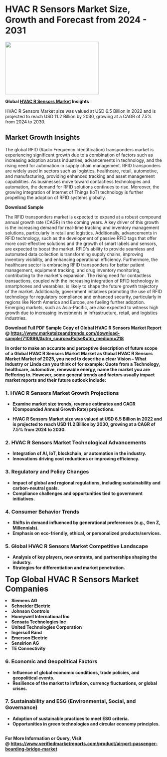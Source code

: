 <H1>HVAC R Sensors Market Size, Growth and Forecast from 2024 - 2031</H1><img class="aligncenter size-medium wp-image-584254" src="https://thirdeyenews.in/wp-content/uploads/2024/09/Global-Market-Research-300x168.jpeg" alt="" width="300" height="168" /><p><strong>Global&nbsp;<a href="https://www.marketsizeandtrends.com/download-sample/710896/&amp;utm_source=Pulse&amp;utm_medium=218">HVAC R Sensors Market</a> Insights</strong></p><p>HVAC R Sensors Market size was valued at USD 6.5 Billion in 2022 and is projected to reach USD 11.2 Billion by 2030, growing at a CAGR of 7.5% from 2024 to 2030.</p><p><h2>Market Growth Insights</h2> The global RFID (Radio Frequency Identification) transponders market is experiencing significant growth due to a combination of factors such as increasing adoption across industries, advancements in technology, and the rising need for automation in supply chain management. RFID transponders are widely used in sectors such as logistics, healthcare, retail, automotive, and manufacturing, providing enhanced tracking and asset management capabilities. As businesses move toward contactless technologies and automation, the demand for RFID solutions continues to rise. Moreover, the growing integration of Internet of Things (IoT) technology is further propelling the adoption of RFID systems globally. <p><strong>Download Sample</strong></p> The RFID transponders market is expected to expand at a robust compound annual growth rate (CAGR) in the coming years. A key driver of this growth is the increasing demand for real-time tracking and inventory management solutions, particularly in retail and logistics. Additionally, advancements in RFID technology, such as the development of passive RFID tags that offer more cost-effective solutions and the growth of smart labels and sensors, are expected to boost the market. RFID's ability to provide seamless and automated data collection is transforming supply chains, improving inventory visibility, and enhancing operational efficiency. Furthermore, the healthcare sector is embracing RFID transponders for better patient management, equipment tracking, and drug inventory monitoring, contributing to the market's expansion. The rising need for contactless transactions, coupled with the increasing integration of RFID technology in smartphones and wearables, is likely to shape the future growth trajectory of the market. Additionally, government initiatives promoting the use of RFID technology for regulatory compliance and enhanced security, particularly in regions like North America and Europe, are fueling further adoption. Emerging markets, such as Asia-Pacific, are also expected to witness high growth due to increasing investments in infrastructure, retail, and logistics industries. <p><strong></p><p><span class=""><strong>Download Full PDF Sample Copy of Global HVAC R Sensors Market Report</strong> @ <a href="https://www.marketsizeandtrends.com/download-sample/710896/&amp;utm_source=Pulse&amp;utm_medium=218" target="_blank">https://www.marketsizeandtrends.com/download-sample/710896/&amp;utm_source=Pulse&amp;utm_medium=218</a></span></p><p>In order to make an accurate and perceptive description of future scope of a Global&nbsp;HVAC R Sensors Market Market as Global&nbsp;HVAC R Sensors Market Market of 2025, you need to describe a clear Vision &ndash; What Industry or Linda can you think of for example: Quote from a Technology, healthcare, automotive, renewable energy, name the market you are Reffering to. However, some general trends and factors usually impact market reports and their future outlook include:</p><h3>1.&nbsp;<strong>HVAC R Sensors Market Growth Projections</strong></h3><ul><li>Examine market size trends, revenue estimates and CAGR (Compounded Annual Growth Rate) projections.</li><li><p>HVAC R Sensors Market size was valued at USD 6.5 Billion in 2022 and is projected to reach USD 11.2 Billion by 2030, growing at a CAGR of 7.5% from 2024 to 2030.</p></li></ul><h3>2.&nbsp;<strong>HVAC R Sensors Market Technological Advancements</strong></h3><ul><li>Integration of AI, IoT, blockchain, or automation in the industry.</li><li>Innovations driving cost reductions or improving efficiency.</li></ul><h3>3.&nbsp;<strong>Regulatory and Policy Changes</strong></h3><ul><li>Impact of global and regional regulations, including sustainability and carbon-neutral goals.</li><li>Compliance challenges and opportunities tied to government initiatives.</li></ul><h3>4.&nbsp;<strong>Consumer Behavior Trends</strong></h3><ul><li>Shifts in demand influenced by generational preferences (e.g., Gen Z, Millennials).</li><li>Emphasis on eco-friendly, ethical, or personalized products/services.</li></ul><h3>5.&nbsp;<strong>Global HVAC R Sensors Market Competitive Landscape</strong></h3><ul><li>Analysis of key players, new entrants, and partnerships shaping the industry.</li><li>Strategies for differentiation and market penetration.</li></ul><p data-pm-slice="1 1 []"><span style="color: inherit; font-family: inherit; font-size: 25px;">Top Global HVAC R Sensors Market Companies</span></p><div class="" data-test-id=""><p><li>Siemens AG</li><li> Schneider Electric</li><li> Johnson Controls</li><li> Honeywell International Inc</li><li> Sensata Technologies Inc</li><li> United Technologies Corporation</li><li> Ingersoll Rand</li><li> Emerson Electric</li><li> Sensirion AG</li><li> TE Connectivity</li></p></div><h3>6.&nbsp;<strong>Economic and Geopolitical Factors</strong></h3><ul><li>Influence of global economic conditions, trade policies, and geopolitical events.</li><li>Resilience of the market to inflation, currency fluctuations, or global crises.</li></ul><h3>7.&nbsp;<strong>Sustainability and ESG (Environmental, Social, and Governance)</strong></h3><ul><li>Adoption of sustainable practices to meet ESG criteria.</li><li>Opportunities in green technologies and circular economy principles.</li></ul><h2><strong style="font-size: 14px;">For More Information or Query, Visit @&nbsp;</strong><a style="background-color: #ffffff; font-size: 14px;" href="https://www.marketsizeandtrends.com/report/hvac-r-sensors-market/" target="_blank">https://www.verifiedmarketreports.com/product/airport-passenger-boarding-bridge-market</a></h2>
